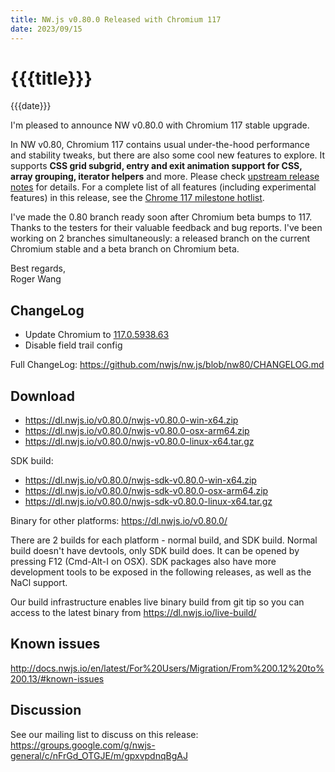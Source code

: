 ```yaml
---
title: NW.js v0.80.0 Released with Chromium 117
date: 2023/09/15
---
```

# {{{title}}}
{{{date}}}

I'm pleased to announce NW v0.80.0 with Chromium 117 stable upgrade.

In NW v0.80, Chromium 117 contains usual under-the-hood performance and stability tweaks, but there are also some cool new features to explore. It supports **CSS grid subgrid, entry and exit animation support for CSS, array grouping, iterator helpers** and more. Please check [upstream release notes](https://developer.chrome.com/blog/chrome-117-beta/) for details. For a complete list of all features (including experimental features) in this release, see the [Chrome 117 milestone hotlist](https://www.chromestatus.com/features#milestone=117).

I've made the 0.80 branch ready soon after Chromium beta bumps to 117. Thanks to the testers for their valuable feedback and bug reports. I've been working on 2 branches simultaneously: a released branch on the current Chromium stable and a beta branch on Chromium beta.

Best regards,  
Roger Wang

## ChangeLog

- Update Chromium to [117.0.5938.63](https://chromereleases.googleblog.com/2023/09/stable-channel-update-for-desktop_12.html)
- Disable field trail config

Full ChangeLog: https://github.com/nwjs/nw.js/blob/nw80/CHANGELOG.md

## Download 

* https://dl.nwjs.io/v0.80.0/nwjs-v0.80.0-win-x64.zip 
* https://dl.nwjs.io/v0.80.0/nwjs-v0.80.0-osx-arm64.zip 
* https://dl.nwjs.io/v0.80.0/nwjs-v0.80.0-linux-x64.tar.gz 

SDK build: 
* https://dl.nwjs.io/v0.80.0/nwjs-sdk-v0.80.0-win-x64.zip 
* https://dl.nwjs.io/v0.80.0/nwjs-sdk-v0.80.0-osx-arm64.zip 
* https://dl.nwjs.io/v0.80.0/nwjs-sdk-v0.80.0-linux-x64.tar.gz 

Binary for other platforms: https://dl.nwjs.io/v0.80.0/ 

There are 2 builds for each platform - normal build, and SDK build. Normal build doesn't have devtools, only SDK build does. lt can be opened by pressing F12 (Cmd-Alt-I on OSX). SDK packages also have more development tools to be exposed in the following releases, as well as the NaCl support.

Our build infrastructure enables live binary build from git tip so you can access to the latest binary from https://dl.nwjs.io/live-build/ 

## Known issues 

http://docs.nwjs.io/en/latest/For%20Users/Migration/From%200.12%20to%200.13/#known-issues

## Discussion

See our mailing list to discuss on this release: https://groups.google.com/g/nwjs-general/c/nFrGd_OTGJE/m/gpxvpdnqBgAJ
